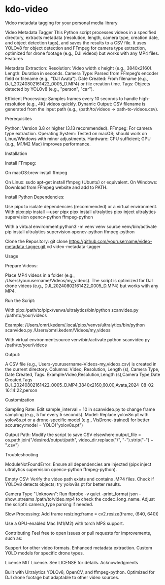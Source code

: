 # kdo-video
Video metadata tagging for your personal media library

Video Metadata Tagger
This Python script processes videos in a specified directory, extracts metadata (resolution, length, camera type, creation date, and object detection tags), and saves the results to a CSV file. It uses YOLOv8 for object detection and FFmpeg for camera type extraction, optimized for drone footage (e.g., DJI videos) but works with any MP4 files.
Features

Metadata Extraction:
Resolution: Video width x height (e.g., 3840x2160).
Length: Duration in seconds.
Camera Type: Parsed from FFmpeg’s encoder field or filename (e.g., "DJI Avata").
Date Created: From filename (e.g., DJI_20240802161422_0005_D.MP4) or file creation time.
Tags: Objects detected by YOLOv8 (e.g., "person", "car").


Efficient Processing: Samples frames every 10 seconds to handle high-resolution (e.g., 4K) videos quickly.
Dynamic Output: CSV filename is generated from the input path (e.g., /path/to/videos → path-to-videos.csv).

Prerequisites

Python: Version 3.8 or higher (3.13 recommended).
FFmpeg: For camera type extraction.
Operating System: Tested on macOS; should work on Linux/Windows with minor adjustments.
Hardware: CPU sufficient; GPU (e.g., M1/M2 Mac) improves performance.

Installation

Install FFmpeg:

On macOS:brew install ffmpeg


On Linux: sudo apt-get install ffmpeg (Ubuntu) or equivalent.
On Windows: Download from FFmpeg website and add to PATH.


Install Python Dependencies:

Use pipx to isolate dependencies (recommended) or a virtual environment.
With pipx:pip install --user pipx
pipx install ultralytics
pipx inject ultralytics supervision opencv-python ffmpeg-python


With a virtual environment:python3 -m venv venv
source venv/bin/activate
pip install ultralytics supervision opencv-python ffmpeg-python




Clone the Repository:
git clone https://github.com/yourusername/video-metadata-tagger.git
cd video-metadata-tagger



Usage

Prepare Videos:

Place MP4 videos in a folder (e.g., /Users/yourusername/Videos/my_videos).
The script is optimized for DJI drone videos (e.g., DJI_20240802161422_0005_D.MP4) but works with any MP4.


Run the Script:

With pipx:/path/to/pipx/venvs/ultralytics/bin/python scanvideo.py /path/to/your/videos


Example: /Users/omri.kedem/.local/pipx/venvs/ultralytics/bin/python scanvideo.py /Users/omri.kedem/Videos/my_videos


With virtual environment:source venv/bin/activate
python scanvideo.py /path/to/your/videos




Output:

A CSV file (e.g., Users-yourusername-Videos-my_videos.csv) is created in the current directory.
Columns: Video, Resolution, Length (s), Camera Type, Date Created, Tags.
Example:Video,Resolution,Length (s),Camera Type,Date Created,Tags
DJI_20240802161422_0005_D.MP4,3840x2160,60.00,Avata,2024-08-02 16:14:22,person





Customization

Sampling Rate: Edit sample_interval = 10 in scanvideo.py to change frame sampling (e.g., 5 for every 5 seconds).
Model: Replace yolov8n.pt with yolov8s.pt or a drone-specific model (e.g., VisDrone-trained) for better accuracy:model = YOLO("yolov8s.pt")


Output Path: Modify the script to save CSV elsewhere:output_file = os.path.join("/desired/output/path", video_dir.replace("/", "-").strip("-") + ".csv")



Troubleshooting

ModuleNotFoundError:
Ensure all dependencies are injected (pipx inject ultralytics supervision opencv-python ffmpeg-python).


Empty CSV:
Verify the video path exists and contains .MP4 files.
Check if YOLOv8 detects objects; try yolov8s.pt for better results.


Camera Type "Unknown":
Run ffprobe -v quiet -print_format json -show_streams /path/to/video.mp4 to check the codec_long_name.
Adjust the script’s camera_type parsing if needed.


Slow Processing:
Add frame resizing:frame = cv2.resize(frame, (640, 640))


Use a GPU-enabled Mac (M1/M2) with torch MPS support.



Contributing
Feel free to open issues or pull requests for improvements, such as:

Support for other video formats.
Enhanced metadata extraction.
Custom YOLO models for specific drone types.

License
MIT License. See LICENSE for details.
Acknowledgments

Built with Ultralytics YOLOv8, OpenCV, and ffmpeg-python.
Optimized for DJI drone footage but adaptable to other video sources.

